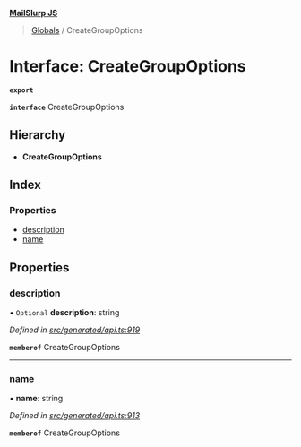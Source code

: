 **[MailSlurp JS](../README.md)**

> [Globals](../README.md) / CreateGroupOptions

# Interface: CreateGroupOptions

**`export`** 

**`interface`** CreateGroupOptions

## Hierarchy

* **CreateGroupOptions**

## Index

### Properties

* [description](creategroupoptions.md#description)
* [name](creategroupoptions.md#name)

## Properties

### description

• `Optional` **description**: string

*Defined in [src/generated/api.ts:919](https://github.com/mailslurp/mailslurp-client/blob/2c659a7/src/generated/api.ts#L919)*

**`memberof`** CreateGroupOptions

___

### name

•  **name**: string

*Defined in [src/generated/api.ts:913](https://github.com/mailslurp/mailslurp-client/blob/2c659a7/src/generated/api.ts#L913)*

**`memberof`** CreateGroupOptions
